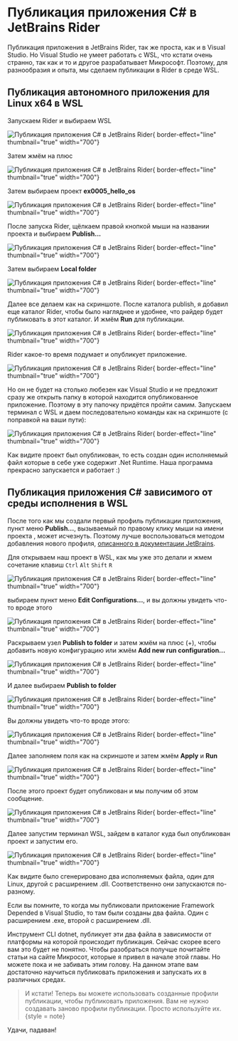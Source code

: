 # Публикация приложения C# в JetBrains Rider
Публикация приложения в JetBrains Rider, так же проста, как и в Visual Studio. Но Visual Studio не умеет работать с WSL,
что кстати очень странно, так как и то и другое разрабатывает Микрософт. Поэтому, для разнообразия и опыта, мы сделаем
публикации в Rider в среде WSL.

## Публикация автономного приложения для Linux x64 в WSL
Запускаем Rider и выбираем WSL

![Публикация приложения C# в JetBrains Rider](RiderPublishWSL01.png){ border-effect="line"  thumbnail="true" width="700"}

Затем жмём на плюс

![Публикация приложения C# в JetBrains Rider](RiderPublishWSL02.png){ border-effect="line"  thumbnail="true" width="700"}

Затем выбираем проект **ex0005_hello_os**

![Публикация приложения C# в JetBrains Rider](RiderPublishWSL03.png){ border-effect="line"  thumbnail="true" width="700"}

После запуска Rider, щёлкаем правой кнопкой мыши на названии проекта и выбираем **Publish...**

![Публикация приложения C# в JetBrains Rider](RiderPublishWSL04.png){ border-effect="line"  thumbnail="true" width="700"}

Затем выбираем **Local folder**

![Публикация приложения C# в JetBrains Rider](RiderPublishWSL05.png){ border-effect="line"  thumbnail="true" width="700"}

Далее все делаем как на скриншоте. После каталога publish, я добавил еще каталог Rider, чтобы было нагляднее и удобнее,
что райдер будет публиковать в этот каталог. И жмём **Run** для публикации.

![Публикация приложения C# в JetBrains Rider](RiderPublishWSL06.png){ border-effect="line"  thumbnail="true" width="700"}

Rider какое-то время подумает и опубликует приложение. 

![Публикация приложения C# в JetBrains Rider](RiderPublishWSL07.png){ border-effect="line"  thumbnail="true" width="700"}

Но он не будет на столько любезен как Visual Studio и не предложит сразу же открыть папку в которой находится 
опубликованное приложение. Поэтому в эту папочку придётся пройти самим. Запускаем терминал с WSL и даем последовательно
команды как на скриншоте (с поправкой на ваши пути):

![Публикация приложения C# в JetBrains Rider](RiderPublishWSL08.png){ border-effect="line"  thumbnail="true" width="700"}

Как видите проект был опубликован, то есть создан один исполняемый файл которые в себе уже содержит .Net Runtime.
Наша программа прекрасно запускается и работает :)

## Публикация приложения C# зависимого от среды исполнения в WSL
После того как мы создали первый профиль публикации приложения, пункт меню **Publish...**, вызываемый по правому клику мыши
на имени проекта , может исчезнуть. Поэтому лучше воспользоваться методом добавления нового профиля, [описанного в документации
JetBrains](https://www.jetbrains.com/help/rider/Run_Debug_Configuration_Publish_to_Folder.html).

Для открываем наш проект в WSL, как мы уже это делали и жмем сочетание клавиш `Ctrl` `Alt` `Shift` `R`

![Публикация приложения C# в JetBrains Rider](RiderPublishWSL09.png){ border-effect="line"  thumbnail="true" width="700"}

выбираем пункт меню **Edit Configurations...**, и вы должны увидеть что-то вроде этого

![Публикация приложения C# в JetBrains Rider](RiderPublishWSL10.png){ border-effect="line"  thumbnail="true" width="700"}

Раскрываем узел **Publish to folder** и затем жмём на плюс (+), чтобы добавить новую конфигурацию или жмём 
**Add new run configuration...**

![Публикация приложения C# в JetBrains Rider](RiderPublishWSL11.png){ border-effect="line"  thumbnail="true" width="700"}

И далее выбираем **Publish to folder**

![Публикация приложения C# в JetBrains Rider](RiderPublishWSL12.png){ border-effect="line"  thumbnail="true" width="700"}

Вы должны увидеть что-то вроде этого:

![Публикация приложения C# в JetBrains Rider](RiderPublishWSL13.png){ border-effect="line"  thumbnail="true" width="700"}

Далее заполняем поля как на скриншоте и затем жмём **Apply** и **Run**

![Публикация приложения C# в JetBrains Rider](RiderPublishWSL14.png){ border-effect="line"  thumbnail="true" width="700"}

После этого проект будет опубликован и мы получим об этом сообщение.

![Публикация приложения C# в JetBrains Rider](RiderPublishWSL15.png){ border-effect="line"  thumbnail="true" width="700"}

Далее запустим терминал WSL, зайдем в каталог куда был опубликован проект и запустим его.

![Публикация приложения C# в JetBrains Rider](RiderPublishWSL16.png){ border-effect="line"  thumbnail="true" width="700"}

Как видите было сгенерировано два исполняемых файла, один для Linux, другой с расширением .dll. Соответственно они запускаются
по-разному. 

Если вы помните, то когда мы публиковали приложение Framework Depended в Visual Studio, то там были созданы два файла.
Один с расширением .exe, второй с расширением .dll.

Инструмент CLI dotnet, публикует эти два файла в зависимости от платформы на которой происходит публикация. Сейчас скорее
всего вам это будет не понятно. Чтобы разобраться получше почитайте статьи на сайте Микросот, которые я привел в начале этой
главы. Но можете пока и не забивать этим голову. На данном этапе вам достаточно научиться публиковать приложения и запускать
их в различных средах.

>И кстати! Теперь вы можете использовать созданные профили публикации, чтобы публиковать приложения. Вам не нужно создавать
> заново профили публикации. Просто используйте их.
{style = note}

Удачи, падаван!